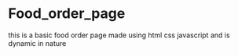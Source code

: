 # Food_order_page
this is a basic food order page made using html css javascript and is dynamic in nature
